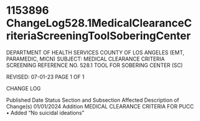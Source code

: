 # 1153896 ChangeLog528.1MedicalClearanceCriteriaScreeningToolSoberingCenter

DEPARTMENT OF HEALTH SERVICES 
COUNTY OF LOS ANGELES 
 (EMT, PARAMEDIC, MICN) 
SUBJECT: MEDICAL CLEARANCE CRITERIA SCREENING REFERENCE NO. 528.1 
  TOOL FOR SOBERING CENTER (SC) 
 
 
 
REVISED: 07-01-23 PAGE 1 OF 1  
 
CHANGE LOG 
 
Published 
Date 
Status Section and 
Subsection Affected 
Description of Change(s) 
01/01/2024 Addition MEDICAL 
CLEARANCE 
CRITERIA FOR 
PUCC 
• Added “No suicidal ideations”
